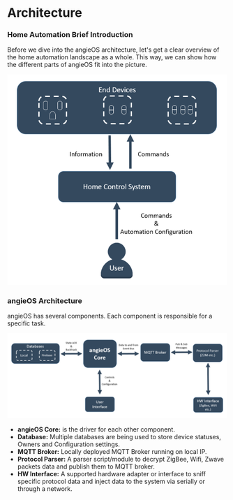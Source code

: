 # Architecture

### Home Automation Brief Introduction

Before we dive into the angieOS architecture, let's get a clear overview of the home automation landscape as a whole. This way, we can show how the different parts of angieOS fit into the picture.

![Home Automation Architecture](../.gitbook/assets/image%20%281%29.png)

### angieOS Architecture

angieOS has several components. Each component is responsible for a specific task. 

![](../.gitbook/assets/image%20%283%29.png)

* **angieOS Core:** is the driver for each other component.
* **Database:** Multiple databases are being used to store device statuses, Owners and Configuration settings.
* **MQTT Broker:** Locally deployed MQTT Broker running on local IP.
* **Protocol Parser:** A parser script/module to decrypt ZigBee, Wifi, Zwave packets data and publish them to MQTT broker. 
* **HW Interface:** A supported hardware adapter or interface to sniff specific protocol data and inject data to the system via serially or through a network.

